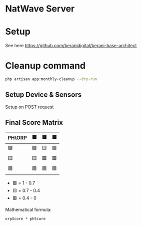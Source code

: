# NatWave Server

# Setup

See here https://github.com/beranidigital/berani-base-architect

# Cleanup command

```bash
php artisan app:monthly-cleanup --dry-run
```

## Setup Device & Sensors

Setup on POST request

## Final Score Matrix

| PH\ORP | 🟩 | 🟨 | 🟥 |
|--------|----|----|----|
| 🟩     | 🟩 | 🟨 | 🟥 |
| 🟨     | 🟨 | 🟥 | 🟥 |
| 🟥     | 🟥 | 🟥 | 🟥 |

- 🟩 = 1 - 0.7
- 🟨 = 0.7 - 0.4
- 🟥 = 0.4 - 0

Mathematical formula:

```
orpScore * phScore
```


